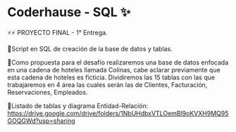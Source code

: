 # Coderhause - SQL ✨

⚡⚡ PROYECTO FINAL - 1° Entrega.

🔸Script en SQL de creación de la base de datos y tablas.

🔸Como propuesta para el desafío realizaremos una base de datos enfocada en una cadena de hoteles llamada Colinas, cabe aclarar previamente que esta cadena de  hoteles es ficticia. Dividiremos las 15 tablas con las que trabajaremos en  4 área las cuales serán las de Clientes, Facturación, Reservaciones, Empleados.

🔸Listado de tablas y diagrama Entidad-Relación: https://drive.google.com/drive/folders/1NbUHdbxVTLOemBl9oKVXH9MQ95GOQGWd?usp=sharing

